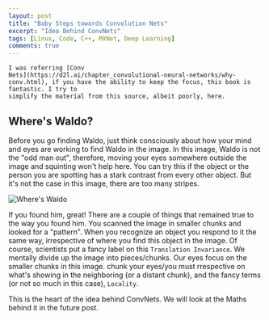 ```yaml
---
layout: post
title: "Baby Steps towards Convolution Nets"
excerpt: "Idea Behind ConvNets"
tags: [Linux, Code, C++, MXNet, Deep Learning]
comments: true
---
```

```
I was referring [Conv
Nets](https://d2l.ai/chapter_convolutional-neural-networks/why-conv.html), if you have the ability to keep the focus, this book is fantastic. I try to
simplify the material from this source, albeit poorly, here.
```

## Where's Waldo?
Before you go finding Waldo, just think consciously about how your mind and eyes
are working to find Waldo in the image. In this image, Waldo is not the "odd man
out", therefore, moving your eyes somewhere outside the image and squinting
won't help here. You can try this if the object or the person you are spotting
has a stark contrast from every other object. But it's not the case in this
image, there are too many stripes.

![Where's Waldo](https://d2l.ai/_images/where-wally-walker-books.jpg)

If you found him, great! There are a couple of things that remained true to the
way you found him. You scanned the image in smaller chunks and looked for a
"pattern". When you recognize an object you respond to it the same way,
irrespective of where you find this object in the image. Of course, scientists
put a fancy label on this ``Translation Invariance``. We mentally divide up the
image into pieces/chunks. Our eyes focus on the smaller chunks in this
image. chunk your eyes/you must rrespective on what's showing in the neighboring
(or a distant chunk), and the fancy terms (or not so much in this case),
``Locality``.

This is the heart of the idea behind ConvNets. We will look at the Maths behind
it in the future post.
